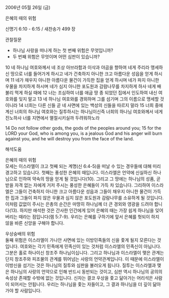2006년 05월 26일 (금)

은혜의 때의 위험



신명기 6:10 - 6:15 / 새찬송가 499 장


관찰질문
- 하나님 사랑을 떠나게 하는 첫 번째 위험은 무엇입니까?
- 두 번째 위험은 무엇이며 어떤 심판이 있습니까? 

10 네 하나님 여호와께서 네 조상 아브라함과 이삭과 야곱을 향하여 네게 주리라 맹세하신 땅으로 너를 들어가게 하시고 네가 건축하지 아니한 크고 아름다운 성읍을 얻게 하시며 11 네가 채우지 아니한 아름다운 물건이 가득한 집을 얻게 하시며 네가 파지 아니한 우물을 차지하게 하시며 네가 심지 아니한 포도원과 감람나무를 차지하게 하사 네게 배불리 먹게 하실 때에 12 너는 조심하여 너를 애굽 땅 종 되었던 집에서 인도하여 내신 여호와를 잊지 말고 13 네 하나님 여호와를 경외하며 그를 섬기며 그의 이름으로 맹세할 것이니라 14 너희는 다른 신들 곧 네 사면에 있는 백성의 신들을 따르지 말라 15 너희 중에 계신 너희의 하나님 여호와는 질투하시는 하나님이신즉 너희의 하나님 여호와께서 네게 진노하사 너를 지면에서 멸절시키실까 두려워하노라 

14  Do not follow other gods, the gods of the peoples around you; 15  for the LORD your God, who is among you, is a jealous God and his anger will burn against you, and he will destroy you from the face of the land.

해석도움





은혜의 때의 위험  
모세는 이스라엘이 크고 첫째 되는 계명(신 6:4-5)을 떠날 수 있는 경우들에 대해 미리 경고하고 있습니다. 첫째는 풍성한 은혜의 때입니다. 이스라엘은 언약에 신실하신 하나님으로 인하여 약속의 땅을 얻게 될 것입니다(10). 그리고 그 땅에는 하나님의 성품, 곧 받을 자격 없는 자에게 거저 주시는 풍성한 은혜들이 가득 차 있습니다. 그리하여 이스라엘은 그들이 건축하지 아니한 크고 아름다운 성읍과 그들이 채우지 아니한 물건이 가득한 집과 그들이 파지 않은 우물과 심지 않은 포도원과 감람나무를 소유하게 될 것입니다. 이처럼 값없이 주시는 은총의 순간은 마땅히 하나님께 더 큰 경외와 영광을 드려야 합니다(13). 하지만 애석한 것은 간사한 인간에게 있어 은혜의 때는 가장 쉽게 하나님을 잊어버리는 때라는 점입니다(렘 5:7-9). 우리는 은혜를 구하기에 앞서 은혜를 헛되이 하지 않을 바른 신앙을 구해야 합니다. 

우상숭배의 위험  
둘째 위험은 이스라엘이 가나안 사면에 있는 이방민족들의 신을 좇게 될지 모른다는 것입니다. 여호와는 각기 민족에게 민족신이 있는 것처럼 이스라엘의 민족신이 아닙니다. 그분은 홀로 하나이신 창조주 하나님이십니다. 그리고 하나님과 이스라엘이 맺은 관계는 단지 창조주와 피조물의 관계를 뛰어넘는 사랑의 언약관계입니다. 이 때문에 이스라엘이 이방신을 섬기는 것은 하나님의 질투와 심판을 불러오게 됩니다. 질투는 이스라엘과 맺은 하나님의 사랑의 언약으로 인해 반드시 동반되는 것이고, 심판 역시 하나님의 공의의 속성상 존재할 수밖에 없는 것입니다. 신자는 결코 우상을 좇고 닮아가는 어리석은 사람이 되어서는 안됩니다. 우리는 하나님을 좇는 자들이고, 그 결과 하나님을 더 깊이 닮아가야 할 사람입니다.
